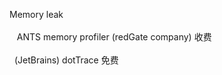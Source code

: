 Memory leak<br /><br />&nbsp;&nbsp; ANTS memory profiler (redGate company) 收费<br /><br />&nbsp; (JetBrains) dotTrace 免费<br />